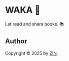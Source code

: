 # WAKA 🔖

Let read and share books. 📚

## Author

Copyright &copy; 2025 by [ZIN](https://github.com/zin-it-dev/).
